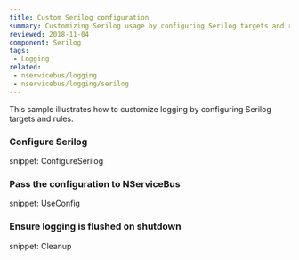 ```yaml
---
title: Custom Serilog configuration
summary: Customizing Serilog usage by configuring Serilog targets and rules.
reviewed: 2018-11-04
component: Serilog
tags:
 - Logging
related:
 - nservicebus/logging
 - nservicebus/logging/serilog
---
```



This sample illustrates how to customize logging by configuring Serilog targets and rules.


### Configure Serilog

snippet: ConfigureSerilog


### Pass the configuration to NServiceBus

snippet: UseConfig


### Ensure logging is flushed on shutdown

snippet: Cleanup

